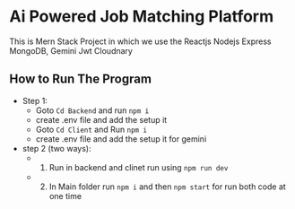 # Ai Powered Job Matching Platform

This is Mern Stack Project in which we use the Reactjs Nodejs Express MongoDB, Gemini Jwt Cloudnary 

## How to Run The Program

- Step 1:
    - Goto `Cd Backend` and run `npm i`
    - create .env file and add the setup it
    - Goto `Cd Client` and Run `npm i`
    - create .env file and add the setup it for gemini
- step 2 (two ways):
    - 1. Run in backend and clinet run using `npm run dev`
    - 2. In Main folder run `npm i` and then `npm start` for run both code at one time










        
